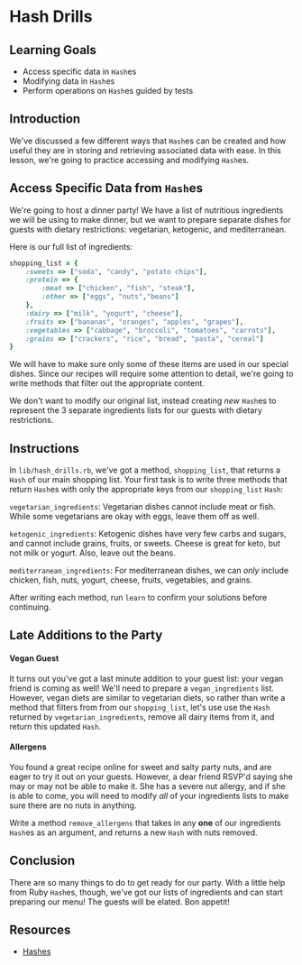 # Hash Drills

## Learning Goals

- Access specific data in `Hash`es
- Modifying data in `Hash`es
- Perform operations on `Hash`es guided by tests

## Introduction

We've discussed a few different ways that `Hash`es can be created and how useful
they are in storing and retrieving associated data with ease. In this lesson,
we're going to practice accessing and modifying `Hash`es.

## Access Specific Data from `Hash`es

We're going to host a dinner party! We have a list of nutritious ingredients we
will be using to make dinner, but we want to prepare separate dishes for guests
with dietary restrictions: vegetarian, ketogenic, and mediterranean.

Here is our full list of ingredients:

```ruby
shopping_list = {
    :sweets => ["soda", "candy", "potato chips"],
    :protein => {
        :meat => ["chicken", "fish", "steak"],
        :other => ["eggs", "nuts","beans"]
    },
    :dairy => ["milk", "yogurt", "cheese"],
    :fruits => ["bananas", "oranges", "apples", "grapes"],
    :vegetables => ["cabbage", "broccoli", "tomatoes", "carrots"],
    :grains => ["crackers", "rice", "bread", "pasta", "cereal"]
}
```

We will have to make sure only some of these items are used in our special
dishes. Since our recipes will require some attention to detail, we're going to
write methods that filter out the appropriate content.

We don't want to modify our original list, instead creating _new_ `Hash`es to
represent the 3 separate ingredients lists for our guests with dietary
restrictions.

## Instructions

In `lib/hash_drills.rb`, we've got a method, `shopping_list`, that returns a
`Hash` of our main shopping list. Your first task is to write three methods that
return `Hash`es with only the appropriate keys from our `shopping_list` `Hash`:

`vegetarian_ingredients`: Vegetarian dishes cannot include meat or fish. While
some vegetarians are okay with eggs, leave them off as well.

`ketogenic_ingredients`: Ketogenic dishes have very few carbs and sugars, and
cannot include grains, fruits, or sweets. Cheese is great for keto, but not
milk or yogurt. Also, leave out the beans.

`mediterranean_ingredients`: For mediterranean dishes, we can _only_ include
chicken, fish, nuts, yogurt, cheese, fruits, vegetables, and grains.

After writing each method, run `learn` to confirm your solutions before
continuing.

## Late Additions to the Party

#### Vegan Guest

It turns out you've got a last minute addition to your guest list: your vegan
friend is coming as well! We'll need to prepare a `vegan_ingredients` list.
However, vegan diets are similar to vegetarian diets, so rather than write a
method that filters from from our `shopping_list`, let's use
use the `Hash` returned by `vegetarian_ingredients`, remove all dairy items
from it, and return this updated `Hash`.

#### Allergens

You found a great recipe online for sweet and salty party nuts, and are
eager to try it out on your guests. However, a dear friend RSVP'd saying she may
or may not be able to make it. She has a severe nut allergy, and if she
is able to come, you will need to modify _all_ of your ingredients lists to make
sure there are no nuts in anything.

Write a method `remove_allergens` that takes in any **one** of our ingredients
`Hash`es as an argument, and returns a new `Hash` with nuts removed.

## Conclusion

There are so many things to do to get ready for our party. With a little help
from Ruby `Hash`es, though, we've got our lists of ingredients and can start
preparing our menu! The guests will be elated. Bon appetit!

## Resources

- [Hashes]

[hashes]: https://ruby-doc.org/core-2.5.1/Hash.html
